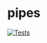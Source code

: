 # pipes

[![Tests](https://github.com/milesgranger/pipes/workflows/Rust/badge.svg)](https://github.com/milesgranger/pipes/actions)
